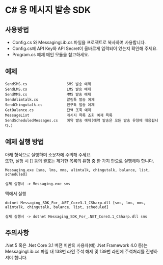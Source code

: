 # C# 용 메시지 발송 SDK

## 사용방법

* Config.cs 와 MessagingLib.cs 파일을 프로젝트로 복사하여 사용합니다.
* Config.cs에 API Key와 API Secret이 올바르게 입력되어 있는지 확인해 주세요.
* Program.cs 예제 메인 모듈을 참고하세요.

## 예제

```
SendSMS.cs                  SMS 발송 예제
SendLMS.cs                  LMS 발송 예제
SendMMS.cs                  MMS 발송 예제
SendAlimtalk.cs             알림톡 발송 예제
SendChingutalk.cs           친구톡 발송 예제
GetBalance.cs               잔액 조회 예제
MessageList                 메시지 목록 조회 예제 목록
SendScheduledMessages.cs    예약 발송 예제(예약 발송은 모든 발송 유형에 대응됩니다.)
```

## 예제 실행 방법

아래 형식으로 실행하며 소문자에 주의해 주세요.  
또한, 실행 시 [] 등의 괄호는 제거한 목록의 유형 중 한 가지 만으로 실행해야 합니다.

```
Messaging.exe [sms, lms, mms, alimtalk, chingutalk, balance, list, scheduled]

실제 실행시 -> Messaging.exe sms
```

맥에서 실행

```
dotnet Messaging_SDK_For_.NET_Core3.1_CSharp.dll [sms, lms, mms, alimtalk, chingutalk, balance, list, scheduled]

실제 실행시 -> dotnet Messaging_SDK_For_.NET_Core3.1_CSharp.dll sms
```

## 주의사항

.Net 5 혹은 .Net Core 3.1 버전 미만의 사용자(예) .Net Framework 4.0 등)는 MessagingLib.cs 파일 내 138번 라인 주석 해제 및 139번 라인에 주석처리를 진행하셔야
합니다.

